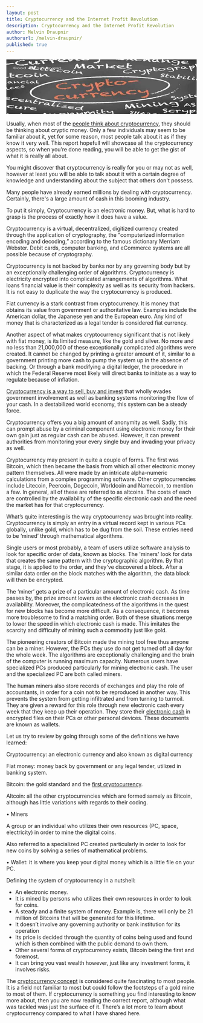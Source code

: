 ```yaml
---
layout: post
title: Cryptocurrency and the Internet Profit Revolution
description: Cryptocurrency and the Internet Profit Revolution
author: Melvin Draupnir
authorurl: /melvin-draupnir/
published: true
---
```


<center><img src="/images/cryptocurrency-internet.jpg" alt="cryptocurrency internet"/></center>

<p>Usually, when most of the <a href="/how-halving-affects-the-bitcoin/">people think about cryptocurrency</a>, they should be thinking about cryptic money. Only a few individuals may seem to be familiar about it, yet for some reason, most people talk about it as if they know it very well. This report hopefull will showcase all the cryptocurrency aspects, so when you’re done reading, you will be able to get the gist of what it is really all about.</p>

<p>You might discover that cryptocurrency is really for you or may not as well, however at least you will be able to talk about it with a certain degree of knowledge and understanding about the subject that others don't possess.</p>

<p>Many people have already earned millions by dealing with cryptocurrency. Certainly, there's a large amount of cash in this booming industry.</p>

<p>To put it simply, Cryptocurrency is an electronic money. But, what is hard to grasp is the process of exactly how it does have a value. </p>

<p>Cryptocurrency is a virtual, decentralized, digitized currency created through the application of cryptography, the "computerized information encoding and decoding,” according to the famous dictionary Merriam Webster. Debit cards, computer banking, and eCommerce systems are all possible because of cryptography.</p>

<p>Cryptocurrency is not backed by banks nor by any governing body but by an exceptionally challenging order of algorithms. Cryptocurrency is electricity encrypted into complicated arrangements of algorithms. What loans financial value is their complexity as well as its security from hackers. It is not easy to duplicate the way the cryptocurrency is produced.</p>

<p>Fiat currency is a stark contrast from cryptocurrency. It is money that obtains its value from government or authoritative law. Examples include the American dollar, the Japanese yen and the European euro. Any kind of money that is characterized as a legal tender is considered fiat currency.</p>

<p>Another aspect of what makes cryptocurrency significant that is not likely with fiat money, is its limited measure, like the gold and silver. No more and no less than 21,000,000 of these exceptionally complicated algorithms were created. It cannot be changed by printing a greater amount of it, similar to a government printing more cash to pump the system up in the absence of backing. Or through a bank modifying a digital ledger, the procedure in which the Federal Reserve most likely will direct banks to initiate as a way to regulate because of inflation. </p>

<p><a href="/advantages-of-using-digital-currencies/">Cryptocurrency is a way to sell, buy and invest</a> that wholly evades government involvement as well as banking systems monitoring the flow of your cash. In a destabilized world economy, this system can be a steady force.</p>

<p>Cryptocurrency offers you a big amount of anonymity as well. Sadly, this can prompt abuse by a criminal component using electronic money for their own gain just as regular cash can be abused. However, it can prevent authorities from monitoring your every single buy and invading your privacy as well.</p>

<p>Cryptocurrency may present in quite a couple of forms. The first was Bitcoin, which then became the basis from which all other electronic money pattern themselves. All were made by an intricate alpha-numeric calculations from a complex programming software. Other cryptocurrencies include Litecoin, Peercoin, Dogecoin, Worldcoin and Namecoin, to mention a few. In general, all of these are referred to as altcoins. The costs of each are controlled by the availability of the specific electronic cash and the need the market has for that cryptocurrency.</p>

<p>What’s quite interesting is the way cryptocurrency was brought into reality. Cryptocurrency is simply an entry in a virtual record kept in various PCs globally, unlike gold, which has to be dug from the soil. These entries need to be ‘mined’ through mathematical algorithms. </p>

<p>Single users or most probably, a team of users utilize software analysis to look for specific order of data, known as blocks. The 'miners' look for data that creates the same pattern with the cryptographic algorithm. By that stage, it is applied to the order, and they've discovered a block. After a similar data order on the block matches with the algorithm, the data block will then be encrypted. </p>

<p>The ‘miner’ gets a prize of a particular amount of electronic cash. As time passes by, the prize amount lowers as the electronic cash decreases in availability. Moreover, the complicatedness of the algorithms in the quest for new blocks has become more difficult. As a consequence, it becomes more troublesome to find a matching order. Both of these situations merge to lower the speed in which electronic cash is made. This imitates the scarcity and difficulty of mining such a commodity just like gold.</p>

<p>The pioneering creators of Bitcoin made the mining tool free thus anyone can be a miner. However, the PCs they use do not get turned off all day for the whole week. The algorithms are exceptionally challenging and the brain of the computer is running maximum capacity. Numerous users have specialized PCs produced particularly for mining electronic cash. The user and the specialized PC are both called miners.</p>

<p>The human miners also store records of exchanges and play the role of accountants, in order for a coin not to be reproduced in another way. This prevents the system from getting infiltrated and from turning to turmoil. They are given a reward for this role through new electronic cash every week that they keep up their operation. They store their <a href="/the-settlement-of-virtual-currency/">electronic cash</a> in encrypted files on their PCs or other personal devices. These documents are known as wallets.</p>

<p>Let us try to review by going through some of the definitions we have learned:</p>

<p>Cryptocurrency:  an electronic currency and also known as digital currency</p>

<p>Fiat money: money back by government or any legal tender, utilized in banking system. </p>

<p>Bitcoin: the gold standard and the <a href="/bitcoin-will-be-licensed-in-alaska-soon/">first cryptocurrency</a>. </p>

<p>Altcoin: all the other cryptocurrencies which are formed samely as Bitcoin, although has little variations  with regards to their coding. </p>

• Miners

<p>A group or an individual who utilizes their own resources (PC, space, electricity) in order to mine the digital coins. </p>

<p>Also referred to a specialized PC created particularly in order to look for new coins by solving a series of mathematical problems. </p>

• Wallet: it is where you keep your digital money which is a little file on your PC.

<p>Defining the system of cryptocurrency in a nutshell:</p>

<ul>
<li>An electronic money. </li>

<li>It is mined by persons who utilizes their own resources in order to look for coins. </li>

<li>A steady and a finite system of money. Example is, there will only be 21 million of Bitcoins that will be generated for this lifetime.</li>

<li>It doesn’t involve any governing authority or bank institution for its operation</li>

<li>Its price is decided through the quantity of coins being used and found which is then combined with the public demand to own them. </li>

<li>Other several forms of cryptocurrency exists, Bitcoin being the first and foremost.</li>

<li>It can bring you vast wealth however, just like any investment forms, it involves risks.</li>
</ul>
<p>The <a href="/pro-and-cons-of-bitcoin-mining/">cryptocurrency concept</a> is considered quite fascinating to most people. It is a field not familiar to most but could follow the footsteps of a gold mine to most of them. If cryptocurrency is something you find interesting to know more about, then you are now reading the correct report, although what was tackled was just the surface of it. There’s a lot more to learn about cryptocurrency compared to what I have shared here. </p>
